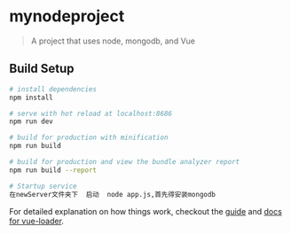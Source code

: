 # mynodeproject

>A project that uses node, mongodb, and Vue

## Build Setup

``` bash
# install dependencies
npm install

# serve with hot reload at localhost:8686
npm run dev

# build for production with minification
npm run build

# build for production and view the bundle analyzer report
npm run build --report

# Startup service
在newServer文件夹下  启动  node app.js,首先得安装mongodb

```


For detailed explanation on how things work, checkout the [guide](http://vuejs-templates.github.io/webpack/) and [docs for vue-loader](http://vuejs.github.io/vue-loader).
